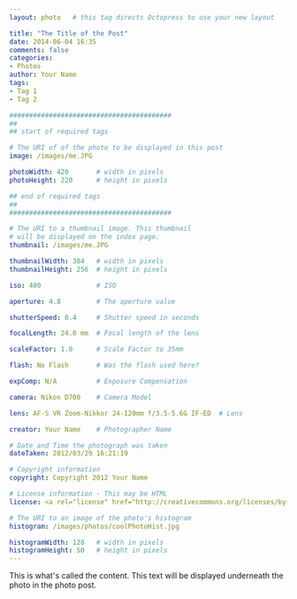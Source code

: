 ```yaml
---
layout: photo   # this tag directs Octopress to use your new layout

title: "The Title of the Post"
date: 2014-06-04 16:35
comments: false
categories:
- Photos
author: Your Name
tags:
- Tag 1
- Tag 2

#########################################
##
## start of required tags

# The URI of of the photo to be displayed in this post
image: /images/me.JPG

photoWidth: 420       # width in pixels
photoHeight: 220      # height in pixels

## end of required tags
##
#########################################

# The URI to a thumbnail image. This thumbnail
# will be displayed on the index page.
thumbnail: /images/me.JPG

thumbnailWidth: 384   # width in pixels
thumbnailHeight: 256  # height in pixels

iso: 400              # ISO

aperture: 4.8         # The aperture value 

shutterSpeed: 0.4     # Shutter speed in seconds

focalLength: 24.0 mm  # Focal length of the lens

scaleFactor: 1.0      # Scale Factor to 35mm

flash: No Flash       # Was the flash used here?

expComp: N/A          # Exposure Compensation

camera: Nikon D700    # Camera Model

lens: AF-S VR Zoom-Nikkor 24-120mm f/3.5-5.6G IF-ED  # Lens 

creator: Your Name    # Photographer Name

# Date and Time the photograph was taken
dateTaken: 2012/03/29 16:21:19

# Copyright information
copyright: Copyright 2012 Your Name

# License information - This may be HTML
license: <a rel="license" href="http://creativecommons.org/licenses/by-nc-nd/3.0/deed.en_US"><img alt="Creative Commons License" style="border-width:0" src="http://i.creativecommons.org/l/by-nc-nd/3.0/80x15.png" /></a>

# The URI to an image of the photo's histogram
histogram: /images/photos/coolPhotoHist.jpg

histogramWidth: 128   # width in pixels
histogramHeight: 50   # height in pixels
---
```


This is what's called the content.  This text will
be displayed underneath the photo in the photo post.
